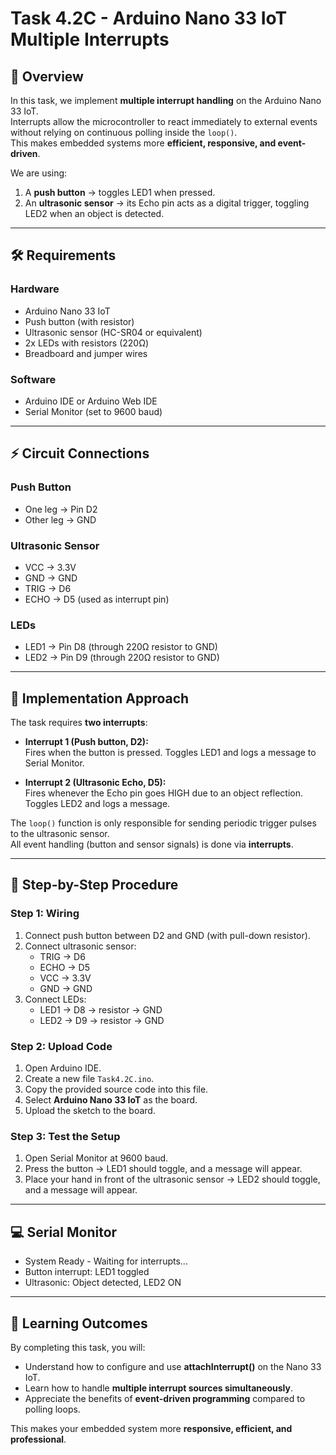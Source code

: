 # Task 4.2C - Arduino Nano 33 IoT Multiple Interrupts

## 📌 Overview
In this task, we implement **multiple interrupt handling** on the Arduino Nano 33 IoT.  
Interrupts allow the microcontroller to react immediately to external events without relying on continuous polling inside the `loop()`.  
This makes embedded systems more **efficient, responsive, and event-driven**.  

We are using:  
1. A **push button** → toggles LED1 when pressed.  
2. An **ultrasonic sensor** → its Echo pin acts as a digital trigger, toggling LED2 when an object is detected.  

---

## 🛠️ Requirements

### Hardware
- Arduino Nano 33 IoT  
- Push button (with resistor)  
- Ultrasonic sensor (HC-SR04 or equivalent)  
- 2x LEDs with resistors (220Ω)  
- Breadboard and jumper wires  

### Software
- Arduino IDE or Arduino Web IDE  
- Serial Monitor (set to 9600 baud)  

---

## ⚡ Circuit Connections

### Push Button
- One leg → Pin D2  
- Other leg → GND  

### Ultrasonic Sensor
- VCC → 3.3V  
- GND → GND  
- TRIG → D6  
- ECHO → D5 (used as interrupt pin)  

### LEDs
- LED1 → Pin D8 (through 220Ω resistor to GND)  
- LED2 → Pin D9 (through 220Ω resistor to GND)  

---

## 📑 Implementation Approach

The task requires **two interrupts**:  

- **Interrupt 1 (Push button, D2):**  
  Fires when the button is pressed. Toggles LED1 and logs a message to Serial Monitor.  

- **Interrupt 2 (Ultrasonic Echo, D5):**  
  Fires whenever the Echo pin goes HIGH due to an object reflection. Toggles LED2 and logs a message.  

The `loop()` function is only responsible for sending periodic trigger pulses to the ultrasonic sensor.  
All event handling (button and sensor signals) is done via **interrupts**.  

---

## 🚀 Step-by-Step Procedure

### Step 1: Wiring
1. Connect push button between D2 and GND (with pull-down resistor).  
2. Connect ultrasonic sensor:  
   - TRIG → D6  
   - ECHO → D5  
   - VCC → 3.3V  
   - GND → GND  
3. Connect LEDs:  
   - LED1 → D8 → resistor → GND  
   - LED2 → D9 → resistor → GND  

### Step 2: Upload Code
1. Open Arduino IDE.  
2. Create a new file `Task4.2C.ino`.  
3. Copy the provided source code into this file.  
4. Select **Arduino Nano 33 IoT** as the board.  
5. Upload the sketch to the board.  

### Step 3: Test the Setup
1. Open Serial Monitor at 9600 baud.  
2. Press the button → LED1 should toggle, and a message will appear.  
3. Place your hand in front of the ultrasonic sensor → LED2 should toggle, and a message will appear.  

---

## 💻 Serial Monitor 
- System Ready - Waiting for interrupts...
- Button interrupt: LED1 toggled
- Ultrasonic: Object detected, LED2 ON

---

## 🎯 Learning Outcomes
By completing this task, you will:  
- Understand how to configure and use **attachInterrupt()** on the Nano 33 IoT.  
- Learn how to handle **multiple interrupt sources simultaneously**.  
- Appreciate the benefits of **event-driven programming** compared to polling loops.  

This makes your embedded system more **responsive, efficient, and professional**.
